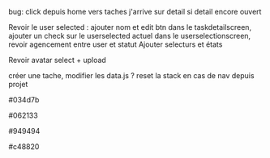 bug: click depuis home vers taches j'arrive sur detail si detail encore ouvert

Revoir le user selected : ajouter nom et edit btn dans le taskdetailscreen, ajouter un check sur le userselected actuel dans le userselectionscreen, revoir agencement entre user et statut
Ajouter selecturs et états

Revoir avatar select + upload

créer une tache,
modifier les data.js ?
reset la stack en cas de nav depuis projet

#034d7b 

#062133 

#949494

#c48820

